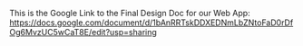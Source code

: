 This is the Google Link to the Final Design Doc for our Web App: 
https://docs.google.com/document/d/1bAnRRTskDDXEDNmLbZNtoFaD0rDfOg6MvzUC5wCaT8E/edit?usp=sharing

